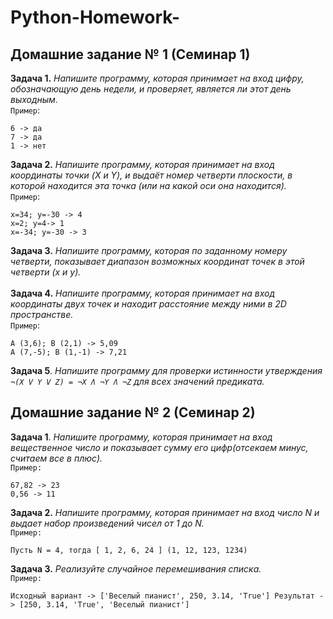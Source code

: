  # **Python-Homework-**
## **Домашние задание № 1 (Семинар 1)**
**Задача 1.** *Напишите программу, которая принимает на вход цифру, обозначающую день недели, и проверяет, является ли этот день выходным.* <br>
`Пример`:
```
6 -> да
7 -> да
1 -> нет
```


**Задача 2.** *Напишите программу, которая принимает на вход координаты точки (X и Y), и выдаёт номер четверти плоскости, в которой находится эта точка (или на какой оси она находится).*<br>
`Пример`:
```
x=34; y=-30 -> 4
x=2; y=4-> 1
x=-34; y=-30 -> 3
```

**Задача 3.** *Напишите программу, которая по заданному номеру четверти, показывает диапазон возможных координат точек в этой четверти (x и y).*<br><br>
**Задача 4.** *Напишите программу, которая принимает на вход координаты двух точек и находит расстояние между ними в 2D пространстве.*<br>
`Пример`:
```
A (3,6); B (2,1) -> 5,09
A (7,-5); B (1,-1) -> 7,21
```
**Задача 5**. *Напишите программу для проверки истинности утверждения `¬(X V Y V Z) = ¬X Ʌ ¬Y Ʌ ¬Z` для всех значений предиката.*

## **Домашние задание № 2 (Семинар 2)**
**Задача 1**. *Напишите программу, которая принимает на вход вещественное число и показывает сумму его цифр(отсекаем минус, считаем все в плюс).*<br>
`Пример:`
```
67,82 -> 23
0,56 -> 11
```

**Задача 2.** *Напишите программу, которая принимает на вход число N и выдает набор произведений чисел от 1 до N.*<br>
`Пример:`
```
Пусть N = 4, тогда [ 1, 2, 6, 24 ] (1, 12, 123, 1234)
```
**Задача 3.** *Реализуйте случайное перемешивания списка.*<br>
`Пример:`
```
Исходный вариант -> ['Веселый пианист', 250, 3.14, 'True'] Результат -> [250, 3.14, 'True', 'Веселый пианист']
```